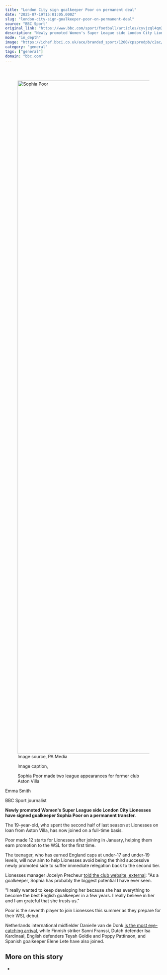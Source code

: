 ```yaml
---
title: "London City sign goalkeeper Poor on permanent deal"
date: "2025-07-19T15:01:05.000Z"
slug: "london-city-sign-goalkeeper-poor-on-permanent-deal"
source: "BBC Sport"
original_link: "https://www.bbc.com/sport/football/articles/cyvjzql4qm2o"
description: "Newly promoted Women's Super League side London City Lionesses sign goalkeeper Sophia Poor on a permanent transfer."
mode: "in_depth"
image: "https://ichef.bbci.co.uk/ace/branded_sport/1200/cpsprodpb/c2ac/live/98f93a50-64af-11f0-8dbd-f3d32ebd3327.jpg"
category: "general"
tags: ["general"]
domain: "bbc.com"
---
```

<div id="readability-page-1" class="page"><div><main id="main-content" data-testid="main-content"><article id="urn-bbc-ares--article-cyvjzql4qm2o"><header data-component="headline-block"></header><div data-component="image-block"><figure><p><span><picture><source srcset="https://ichef.bbci.co.uk/ace/standard/240/cpsprodpb/3055/live/b1658440-64af-11f0-88dc-4da3a5f099f9.jpg.webp 240w, https://ichef.bbci.co.uk/ace/standard/320/cpsprodpb/3055/live/b1658440-64af-11f0-88dc-4da3a5f099f9.jpg.webp 320w, https://ichef.bbci.co.uk/ace/standard/480/cpsprodpb/3055/live/b1658440-64af-11f0-88dc-4da3a5f099f9.jpg.webp 480w, https://ichef.bbci.co.uk/ace/standard/624/cpsprodpb/3055/live/b1658440-64af-11f0-88dc-4da3a5f099f9.jpg.webp 624w, https://ichef.bbci.co.uk/ace/standard/800/cpsprodpb/3055/live/b1658440-64af-11f0-88dc-4da3a5f099f9.jpg.webp 800w, https://ichef.bbci.co.uk/ace/standard/976/cpsprodpb/3055/live/b1658440-64af-11f0-88dc-4da3a5f099f9.jpg.webp 976w" type="image/webp"><img alt="Sophia Poor" src="https://ichef.bbci.co.uk/ace/standard/3840/cpsprodpb/3055/live/b1658440-64af-11f0-88dc-4da3a5f099f9.jpg" srcset="https://ichef.bbci.co.uk/ace/standard/240/cpsprodpb/3055/live/b1658440-64af-11f0-88dc-4da3a5f099f9.jpg 240w, https://ichef.bbci.co.uk/ace/standard/320/cpsprodpb/3055/live/b1658440-64af-11f0-88dc-4da3a5f099f9.jpg 320w, https://ichef.bbci.co.uk/ace/standard/480/cpsprodpb/3055/live/b1658440-64af-11f0-88dc-4da3a5f099f9.jpg 480w, https://ichef.bbci.co.uk/ace/standard/624/cpsprodpb/3055/live/b1658440-64af-11f0-88dc-4da3a5f099f9.jpg 624w, https://ichef.bbci.co.uk/ace/standard/800/cpsprodpb/3055/live/b1658440-64af-11f0-88dc-4da3a5f099f9.jpg 800w, https://ichef.bbci.co.uk/ace/standard/976/cpsprodpb/3055/live/b1658440-64af-11f0-88dc-4da3a5f099f9.jpg 976w" width="3840" height="2160.2742857142857"></picture></span><span role="text"><span>Image source, </span>PA Media</span></p><figcaption><span>Image caption, </span><p>Sophia Poor made two league appearances for former club Aston Villa</p></figcaption></figure></div><div data-component="byline-block"><p>Emma Smith</p><p>BBC Sport journalist</p></div><div data-component="text-block"><p><b>Newly promoted Women's Super League side London City Lionesses have signed goalkeeper Sophia Poor on a permanent transfer.</b></p><p>The 19-year-old, who spent the second half of last season at Lionesses on loan from Aston Villa, has now joined on a full-time basis.</p><p>Poor made 12 starts for Lionesses after joining in January, helping them earn promotion to the WSL for the first time.</p><p>The teenager, who has earned England caps at under-17 and under-19 levels, will now aim to help Lionesses avoid being the third successive newly promoted side to suffer immediate relegation back to the second tier.</p><p>Lionesses manager Jocelyn Precheur <a href="https://www.londoncitylionesses.com/post/sophia-poor-signs-for-london-city">told the club website<span>, <!-- -->external</span></a>: "As a goalkeeper, Sophia has probably the biggest potential I have ever seen.</p><p>"I really wanted to keep developing her because she has everything to become the best English goalkeeper in a few years. I really believe in her and I am grateful that she trusts us."</p><p>Poor is the seventh player to join Lionesses this summer as they prepare for their WSL debut.</p><p>Netherlands international midfielder Danielle van de Donk <a href="https://www.bbc.com/sport/football/articles/cn41217d3nmo">is the most eye-catching arrival</a>, while Finnish striker Sanni Franssi, Dutch defender Isa Kardinaal, English defenders Teyah Goldie and Poppy Pattinson, and Spanish goalkeeper Elene Lete have also joined.</p></div><section data-component="links-block"><p><h2 type="normal">More on this story</h2></p><ul role="list"><li></li></ul></section></article></main></div></div>